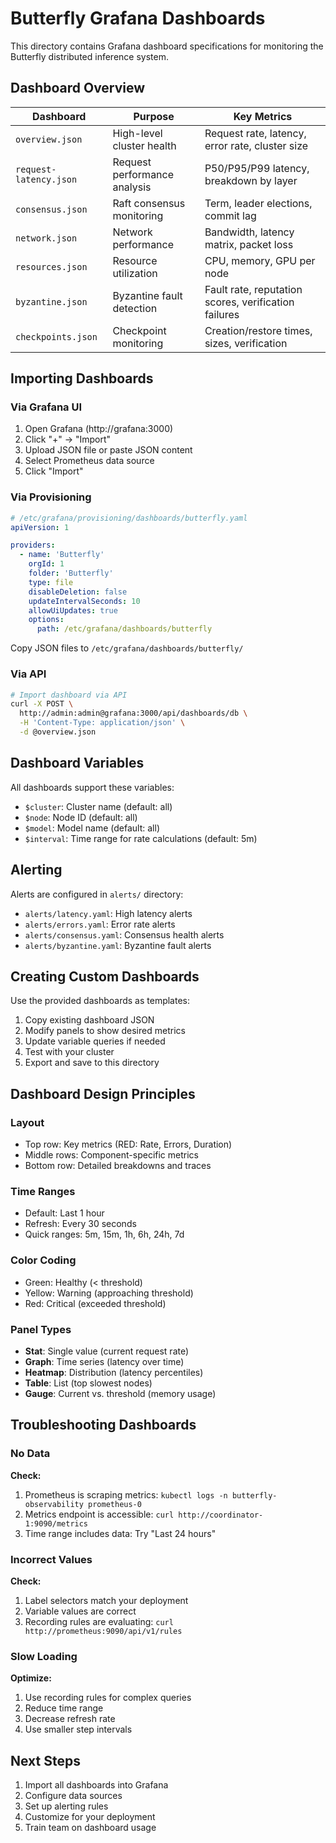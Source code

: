 # Butterfly Grafana Dashboards

This directory contains Grafana dashboard specifications for monitoring the Butterfly distributed inference system.

## Dashboard Overview

| Dashboard | Purpose | Key Metrics |
|-----------|---------|-------------|
| `overview.json` | High-level cluster health | Request rate, latency, error rate, cluster size |
| `request-latency.json` | Request performance analysis | P50/P95/P99 latency, breakdown by layer |
| `consensus.json` | Raft consensus monitoring | Term, leader elections, commit lag |
| `network.json` | Network performance | Bandwidth, latency matrix, packet loss |
| `resources.json` | Resource utilization | CPU, memory, GPU per node |
| `byzantine.json` | Byzantine fault detection | Fault rate, reputation scores, verification failures |
| `checkpoints.json` | Checkpoint monitoring | Creation/restore times, sizes, verification |

## Importing Dashboards

### Via Grafana UI

1. Open Grafana (http://grafana:3000)
2. Click "+" → "Import"
3. Upload JSON file or paste JSON content
4. Select Prometheus data source
5. Click "Import"

### Via Provisioning

```yaml
# /etc/grafana/provisioning/dashboards/butterfly.yaml
apiVersion: 1

providers:
  - name: 'Butterfly'
    orgId: 1
    folder: 'Butterfly'
    type: file
    disableDeletion: false
    updateIntervalSeconds: 10
    allowUiUpdates: true
    options:
      path: /etc/grafana/dashboards/butterfly
```

Copy JSON files to `/etc/grafana/dashboards/butterfly/`

### Via API

```bash
# Import dashboard via API
curl -X POST \
  http://admin:admin@grafana:3000/api/dashboards/db \
  -H 'Content-Type: application/json' \
  -d @overview.json
```

## Dashboard Variables

All dashboards support these variables:

- `$cluster`: Cluster name (default: all)
- `$node`: Node ID (default: all)
- `$model`: Model name (default: all)
- `$interval`: Time range for rate calculations (default: 5m)

## Alerting

Alerts are configured in `alerts/` directory:

- `alerts/latency.yaml`: High latency alerts
- `alerts/errors.yaml`: Error rate alerts
- `alerts/consensus.yaml`: Consensus health alerts
- `alerts/byzantine.yaml`: Byzantine fault alerts

## Creating Custom Dashboards

Use the provided dashboards as templates:

1. Copy existing dashboard JSON
2. Modify panels to show desired metrics
3. Update variable queries if needed
4. Test with your cluster
5. Export and save to this directory

## Dashboard Design Principles

### Layout

- Top row: Key metrics (RED: Rate, Errors, Duration)
- Middle rows: Component-specific metrics
- Bottom row: Detailed breakdowns and traces

### Time Ranges

- Default: Last 1 hour
- Refresh: Every 30 seconds
- Quick ranges: 5m, 15m, 1h, 6h, 24h, 7d

### Color Coding

- Green: Healthy (< threshold)
- Yellow: Warning (approaching threshold)
- Red: Critical (exceeded threshold)

### Panel Types

- **Stat**: Single value (current request rate)
- **Graph**: Time series (latency over time)
- **Heatmap**: Distribution (latency percentiles)
- **Table**: List (top slowest nodes)
- **Gauge**: Current vs. threshold (memory usage)

## Troubleshooting Dashboards

### No Data

**Check:**
1. Prometheus is scraping metrics: `kubectl logs -n butterfly-observability prometheus-0`
2. Metrics endpoint is accessible: `curl http://coordinator-1:9090/metrics`
3. Time range includes data: Try "Last 24 hours"

### Incorrect Values

**Check:**
1. Label selectors match your deployment
2. Variable values are correct
3. Recording rules are evaluating: `curl http://prometheus:9090/api/v1/rules`

### Slow Loading

**Optimize:**
1. Use recording rules for complex queries
2. Reduce time range
3. Decrease refresh rate
4. Use smaller step intervals

## Next Steps

1. Import all dashboards into Grafana
2. Configure data sources
3. Set up alerting rules
4. Customize for your deployment
5. Train team on dashboard usage
